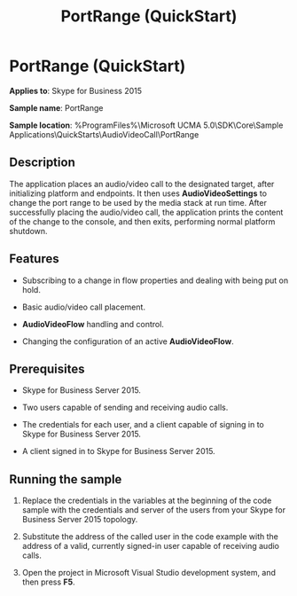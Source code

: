 ﻿---
title: PortRange (QuickStart)
TOCTitle: PortRange (QuickStart)
ms:assetid: 50620ffb-d04f-474b-bba5-68965ee89026
ms:mtpsurl: https://msdn.microsoft.com/library/Dn454815(v=office.16)
ms:contentKeyID: 65240078
ms.date: 07/27/2015
mtps_version: v=office.16
---

# PortRange (QuickStart)


**Applies to**: Skype for Business 2015

 

**Sample name**: PortRange

**Sample location**: %ProgramFiles%\\Microsoft UCMA 5.0\\SDK\\Core\\Sample Applications\\QuickStarts\\AudioVideoCall\\PortRange

## Description

The application places an audio/video call to the designated target, after initializing platform and endpoints. It then uses **AudioVideoSettings** to change the port range to be used by the media stack at run time. After successfully placing the audio/video call, the application prints the content of the change to the console, and then exits, performing normal platform shutdown.

## Features

  - Subscribing to a change in flow properties and dealing with being put on hold.

  - Basic audio/video call placement.

  - **AudioVideoFlow** handling and control.

  - Changing the configuration of an active **AudioVideoFlow**.

## Prerequisites

  - Skype for Business Server 2015.

  - Two users capable of sending and receiving audio calls.

  - The credentials for each user, and a client capable of signing in to Skype for Business Server 2015.

  - A client signed in to Skype for Business Server 2015.

## Running the sample

1.  Replace the credentials in the variables at the beginning of the code sample with the credentials and server of the users from your Skype for Business Server 2015 topology.

2.  Substitute the address of the called user in the code example with the address of a valid, currently signed-in user capable of receiving audio calls.

3.  Open the project in Microsoft Visual Studio development system, and then press **F5**.

